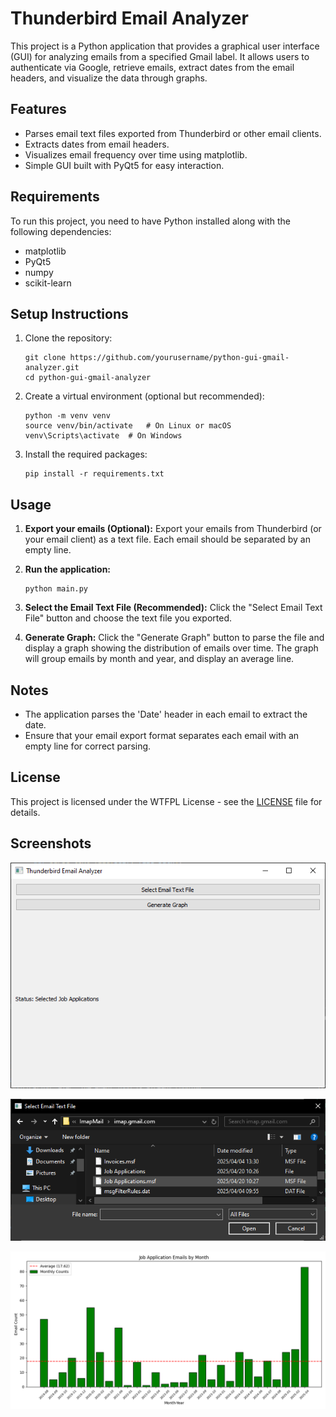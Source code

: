 # Thunderbird Email Analyzer

This project is a Python application that provides a graphical user interface (GUI) for analyzing emails from a specified Gmail label. It allows users to authenticate via Google, retrieve emails, extract dates from the email headers, and visualize the data through graphs.

## Features

- Parses email text files exported from Thunderbird or other email clients.
- Extracts dates from email headers.
- Visualizes email frequency over time using matplotlib.
- Simple GUI built with PyQt5 for easy interaction.

## Requirements

To run this project, you need to have Python installed along with the following dependencies:

- matplotlib
- PyQt5
- numpy
- scikit-learn

## Setup Instructions

1.  Clone the repository:

    ```
    git clone https://github.com/yourusername/python-gui-gmail-analyzer.git
    cd python-gui-gmail-analyzer
    ```
2.  Create a virtual environment (optional but recommended):

    ```
    python -m venv venv
    source venv/bin/activate   # On Linux or macOS
    venv\Scripts\activate  # On Windows
    ```
3.  Install the required packages:

    ```
    pip install -r requirements.txt
    ```

## Usage

1.  **Export your emails (Optional):** Export your emails from Thunderbird (or your email client) as a text file. Each email should be separated by an empty line.
2.  **Run the application:**

    ```
    python main.py
    ```
3.  **Select the Email Text File (Recommended):** Click the "Select Email Text File" button and choose the text file you exported.
4.  **Generate Graph:** Click the "Generate Graph" button to parse the file and display a graph showing the distribution of emails over time.  The graph will group emails by month and year, and display an average line.

## Notes

*   The application parses the 'Date' header in each email to extract the date.
*   Ensure that your email export format separates each email with an empty line for correct parsing.

## License

This project is licensed under the WTFPL License - see the [LICENSE](LICENSE) file for details.

## Screenshots
![Screenshot 1](screenshots/gui.PNG)

![Screenshot 2](screenshots/gui2.PNG)

![Screenshot 3](screenshots/graph-04-11-24.png)